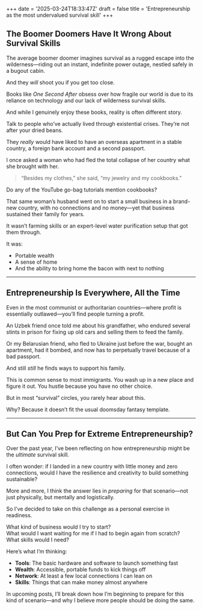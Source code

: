 +++
date = '2025-03-24T18:33:47Z'
draft = false
title = 'Entrepreneurship as the most undervalued survival skill'
+++

## The Boomer Doomers Have It Wrong About Survival Skills

The average boomer doomer imagines survival as a rugged escape into the wilderness—riding out an instant, indefinite power outage, nestled safely in a bugout cabin.

And they *will* shoot you if you get too close.

Books like *One Second After* obsess over how fragile our world is due to its reliance on technology and our lack of wilderness survival skills.

And while I genuinely enjoy these books, reality is often different story. 

Talk to people who’ve actually lived through existential crises. They’re not after your dried beans.

They *really* would have liked to have an overseas apartment in a stable country, a foreign bank account and a second passport.

I once asked a woman who had fled the total collapse of her country what she brought with her.  

> “Besides my clothes,” she said, “my jewelry and my cookbooks.”

Do any of the YouTube go-bag tutorials mention cookbooks?

That same woman’s husband went on to start a small business in a brand-new country, with no connections and no money—yet that business sustained their family for years.

It wasn’t farming skills or an expert-level water purification setup that got them through.

It was:

- Portable wealth
- A sense of home
- And the ability to bring home the bacon with next to nothing

---

## Entrepreneurship Is Everywhere, All the Time

Even in the most communist or authoritarian countries—where profit is essentially outlawed—you’ll find people turning a profit.

An Uzbek friend once told me about his grandfather, who endured several stints in prison for fixing up old cars and selling them to feed the family.

Or my Belarusian friend, who fled to Ukraine just before the war, bought an apartment, had it bombed, and now has to perpetually travel because of a bad passport.  

And still *still* he finds ways to support his family.

This is common sense to most immigrants. You wash up in a new place and figure it out. You hustle because you have no other choice.

But in most “survival” circles, you rarely hear about this.  

Why? Because it doesn’t fit the usual doomsday fantasy template.

---

## But Can You Prep for Extreme Entrepreneurship?

Over the past year, I’ve been reflecting on how entrepreneurship might be the *ultimate* survival skill.

I often wonder: if I landed in a new country with little money and zero connections, would I have the resilience and creativity to build something sustainable?

More and more, I think the answer lies in *preparing* for that scenario—not just physically, but mentally and logistically.

So I’ve decided to take on this challenge as a personal exercise in readiness.

What kind of business would I try to start?  
What would I want waiting for me if I had to begin again from scratch?  
What skills would I need?

Here’s what I’m thinking:

- **Tools**: The basic hardware and software to launch something fast  
- **Wealth**: Accessible, portable funds to kick things off  
- **Network**: At least a few local connections I can lean on
- **Skills**: Things that can make money almost anywhere 

In upcoming posts, I’ll break down how I’m beginning to prepare for this kind of scenario—and why I believe more people should be doing the same.
